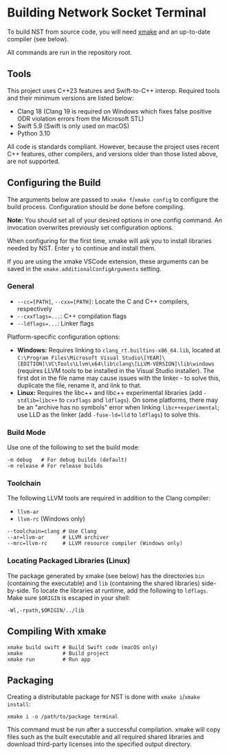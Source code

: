 # Building Network Socket Terminal

To build NST from source code, you will need [xmake](https://xmake.io) and an up-to-date compiler (see below).

All commands are run in the repository root.

## Tools

This project uses C++23 features and Swift-to-C++ interop. Required tools and their minimum versions are listed below:

- Clang 18 (Clang 19 is required on Windows which fixes false positive ODR violation errors from the Microsoft STL)
- Swift 5.9 (Swift is only used on macOS)
- Python 3.10

All code is standards compliant. However, because the project uses recent C++ features, other compilers, and versions older than those listed above, are not supported.

## Configuring the Build

The arguments below are passed to `xmake f`/`xmake config` to configure the build process. Configuration should be done before compiling.

**Note:** You should set all of your desired options in one config command. An invocation overwrites previously set configuration options.

When configuring for the first time, xmake will ask you to install libraries needed by NST. Enter `y` to continue and install them.

If you are using the xmake VSCode extension, these arguments can be saved in the `xmake.additionalConfigArguments` setting.

### General

- `--cc=[PATH]`, `--cxx=[PATH]`: Locate the C and C++ compilers, respectively
- `--cxxflags=...`: C++ compilation flags
- `--ldflags=...`: Linker flags

Platform-specific configuration options:

- **Windows:** Requires linking to `clang_rt.builtins-x86_64.lib`, located at `C:\Program Files\Microsoft Visual Studio\[YEAR]\[EDITION]\VC\Tools\Llvm\x64\lib\clang\[LLVM-VERSION]\lib\windows` (requires LLVM tools to be installed in the Visual Studio installer). The first dot in the file name may cause issues with the linker - to solve this, duplicate the file, rename it, and link to that.
- **Linux:** Requires the libc++ and libc++ experimental libraries (add `-stdlib=libc++` to `cxxflags` and `ldflags`). On some platforms, there may be an "archive has no symbols" error when linking `libc++experimental`; use LLD as the linker (add `-fuse-ld=lld` to `ldflags`) to solve this.

### Build Mode

Use one of the following to set the build mode:

```text
-m debug   # For debug builds (default)
-m release # For release builds
```

### Toolchain

The following LLVM tools are required in addition to the Clang compiler:

- `llvm-ar`
- `llvm-rc` (Windows only)

```text
--toolchain=clang # Use Clang
--ar=llvm-ar      # LLVM archiver
--mrc=llvm-rc     # LLVM resource compiler (Windows only)
```

### Locating Packaged Libraries (Linux)

The package generated by xmake (see below) has the directories `bin` (containing the executable) and `lib` (containing the shared libraries) side-by-side. To locate the libraries at runtime, add the following to `ldflags`. Make sure `$ORIGIN` is escaped in your shell:

```text
-Wl,-rpath,$ORIGIN/../lib
```

## Compiling With xmake

```shell
xmake build swift # Build Swift code (macOS only)
xmake             # Build project
xmake run         # Run app
```

## Packaging

Creating a distributable package for NST is done with `xmake i`/`xmake install`:

```shell
xmake i -o /path/to/package terminal
```

This command must be run after a successful compilation. xmake will copy files such as the built executable and all required shared libraries and download third-party licenses into the specified output directory.
